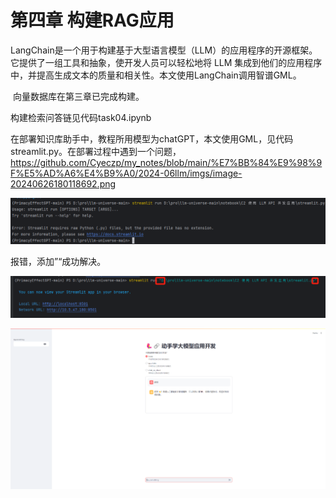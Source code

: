 # 第四章 构建RAG应用



​		LangChain是一个用于构建基于大型语言模型（LLM）的应用程序的开源框架。它提供了一组工具和抽象，使开发人员可以轻松地将 LLM 集成到他们的应用程序中，并提高生成文本的质量和相关性。本文使用LangChain调用智谱GML。

​		向量数据库在第三章已完成构建。

构建检索问答链见代码task04.ipynb

​		在部署知识库助手中，教程所用模型为chatGPT，本文使用GML，见代码streamlit.py。在部署过程中遇到一个问题，
https://github.com/Cyeczp/my_notes/blob/main/%E7%BB%84%E9%98%9F%E5%AD%A6%E4%B9%A0/2024-06llm/imgs/image-20240626180118692.png


![image-20240626180118692](.\imgs\image-20240626180118692.png)

报错，添加”“成功解决。

![image-20240626180216858](imgs\image-20240626180216858.png)

![image-20240626180245506](imgs\image-20240626180245506.png)
